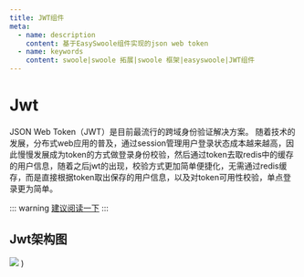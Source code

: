 ```yaml
---
title: JWT组件
meta:
  - name: description
    content: 基于EasySwoole组件实现的json web token
  - name: keywords
    content: swoole|swoole 拓展|swoole 框架|easyswoole|JWT组件
---
```


# Jwt

JSON Web Token（JWT）是目前最流行的跨域身份验证解决方案。
随着技术的发展，分布式web应用的普及，通过session管理用户登录状态成本越来越高，因此慢慢发展成为token的方式做登录身份校验，然后通过token去取redis中的缓存的用户信息，随着之后jwt的出现，校验方式更加简单便捷化，无需通过redis缓存，而是直接根据token取出保存的用户信息，以及对token可用性校验，单点登录更为简单。

::: warning 
[建议阅读一下](https://baijiahao.baidu.com/s?id=1608021814182894637&wfr=spider&for=pc)
:::

## Jwt架构图

![](/Images/Passage/Jwt/framework.png) )
